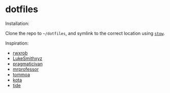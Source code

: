 # dotfiles

Installation:

Clone the repo to `~/dotfiles`, and symlink to the correct location using [`stow`](https://www.gnu.org/software/stow/).

Inspiration:
- [rwxrob](https://github.com/rwxrob/dotfiles)
- [LukeSmithxyz](https://github.com/LukeSmithxyz/voidrice)
- [pragmaticivan](https://github.com/pragmaticivan/dotfiles)
- [mrprofessor](https://github.com/mrprofessor/dotfiles)
- [tommoa](https://git.sr.ht/~tommoa/dots)
- [kota](https://git.sr.ht/~kota/dots/tree/master)
- [tide](https://github.com/Morganamilo/tide)
